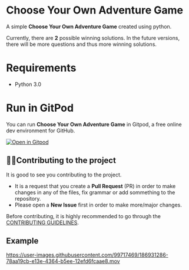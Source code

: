 # Choose Your Own Adventure Game

A simple **Choose Your Own Adventure Game** created using python.

Currently, there are **2** possible winning solutions. In the future versions, there will be more questions and thus more winning solutions.
# Requirements

- Python 3.0

# Run in GitPod

You can run **Choose Your Own Adventure Game** in Gitpod, a free online dev environment for GitHub.

[![Open in Gitpod](https://gitpod.io/button/open-in-gitpod.svg)](https://gitpod.io/#https://github.com/KendallDoesCoding/Choose-Your-Own-Adventure-Game])


<!-- CONTRIBUTING -->

## 💁‍♂️Contributing to the project
It is good to see you contributing to the project.

- It is a request that you create a **Pull Request** (PR) in order to make changes in any of the files, fix grammar or add sommething to the repository. 
- Please open a **New Issue** first in order to make more/major changes. 

Before contributing, it is highly recommended to go through the [CONTRIBUTING GUIDELINES](./CONTRIBUTING.md).

## Example


https://user-images.githubusercontent.com/99717469/186931286-78aa19cb-e13e-4364-b5ee-12efd6fcaae8.mov

